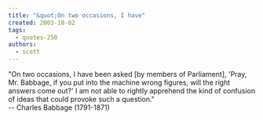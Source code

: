 ```yaml
---
title: "&quot;On two occasions, I have"
created: 2003-10-02
tags: 
  - quotes-250
authors: 
  - scott
---
```


"On two occasions, I have been asked \[by members of Parliament\], 'Pray, Mr. Babbage, if you put into the machine wrong figures, will the right answers come out?' I am not able to rightly apprehend the kind of confusion of ideas that could provoke such a question."  
\-- Charles Babbage (1791-1871)
